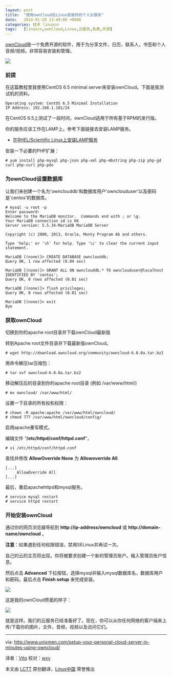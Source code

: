 ```yaml
---
layout: post
title:	"使用ownCloud在Linux安装你的个人云服务"
date:	2014-01-20 13:49:00 +0800 
categories:	技术 linuxcn 
tags:	[linuxcn,ownCloud,Linux,云服务,免费,开源]
---
```



[ownCloud](https://owncloud.org/)是一个免费开源的软件，用于为分享文件，日历，联系人，书签和个人音频/视频。非常容易安装和管理。


![](/Asserts/Images//attachment/album/201401/20/134529hs14h6htegi1dtsh.jpg)


### 前提


在这篇教程里我使用CentOS 6.5 minimal server来安装ownCloud。下面是我测试机的资料。



```
Operating system: CentOS 6.5 Minimal Installation
IP Address: 192.168.1.101/24

```

在CentOS 6.5上测试了一段时间，ownCloud适用于所有基于RPM的发行版。


你的服务应该工作在LAMP上。参考下面链接去安装LAMP服务。


* [在RHEL/Scientific Linux上安装LAMP服务](http://www.unixmen.com/install-lamp-apache-with-mariadb-and-php-on-centosrhelscientific-linux-6/)


安装一下必要的PHP扩展：



```
# yum install php-mysql php-json php-xml php-mbstring php-zip php-gd curl php-curl php-pdo

```

### 为ownCloud设置数据库


让我们来创建一个名为'ownclouddb'和数据库用户'ownclouduser'以及密码是'centos'的数据库。



```
# mysql -u root -p
Enter password: 
Welcome to the MariaDB monitor.  Commands end with ; or \g.
Your MariaDB connection id is 66
Server version: 5.5.34-MariaDB MariaDB Server

Copyright (c) 2000, 2013, Oracle, Monty Program Ab and others.

Type 'help;' or '\h' for help. Type '\c' to clear the current input statement.

MariaDB [(none)]> CREATE DATABASE ownclouddb;
Query OK, 1 row affected (0.04 sec)

MariaDB [(none)]> GRANT ALL ON ownclouddb.* TO ownclouduser@localhost IDENTIFIED BY 'centos';
Query OK, 0 rows affected (0.01 sec)

MariaDB [(none)]> flush privileges;
Query OK, 0 rows affected (0.01 sec)

MariaDB [(none)]> exit
Bye

```

### 获取ownCloud


切换到你的apache root目录并下载ownCloud最新版


转到Apache root文件目录并下载最新版ownCloud。



```
# wget http://download.owncloud.org/community/owncloud-6.0.0a.tar.bz2

```

用命令解压tar压缩包：



```
# tar xvf owncloud-6.0.0a.tar.bz2

```

移动解压后的目录到你的apache root目录 (例如 /var/www/html/)



```
# mv owncloud/ /var/www/html/

```

设置一下目录的所有权和权限：



```
# chown -R apache:apache /var/www/html/owncloud/
# chmod 777 /var/www/html/owncloud/config/

```

启用apache重写模式。


编辑文件 “**/etc/httpd/conf/httpd.conf**”，



```
# vi /etc/httpd/conf/httpd.conf

```

查找并修改 **AllowOverride None** 为 **Allowoverride All**.



```
[...]
     AllowOverride All
[...]

```

最后，重启apachehttpd和mysql服务。



```
# service mysql restart
# service httpd restart

```

### 开始安装ownCloud


通过你的网页浏览器导航到 **http://ip-address/owncloud** 或 **http://domain-name/owncloud** 。


**注意**：如果遇到任何权限错误，禁用SELinux并再试一次。


自己的云的主页将出现。你将被要求创建一个新的管理员账户。输入管理员账户信息。


然后点击 **Advanced** 下拉按钮，选择mysql并输入mysql数据库名，数据库用户和密码。最后点击 **Finish setup** 来完成安装。


![](/Asserts/Images//attachment/album/201401/20/134543b22bmffbm2z2fb23.jpg)


这是我的ownCloud界面的样子：


![](/Asserts/Images//attachment/album/201401/20/1345452z04zu1022pu4f6p.jpg)


就是这样。我们的云服务已经准备好了。现在，你可以从你任何网络的客户端来上传/下载你的图片，文件，音频，视频以及访问它们。




---


via: <http://www.unixmen.com/setup-your-personal-cloud-server-in-minutes-using-owncloud/>


译者：[Vito](https://github.com/vito-L) 校对：[wxy](https://github.com/wxy)


本文由 [LCTT](https://github.com/LCTT/TranslateProject) 原创翻译，[Linux中国](http://linux.cn/) 荣誉推出
